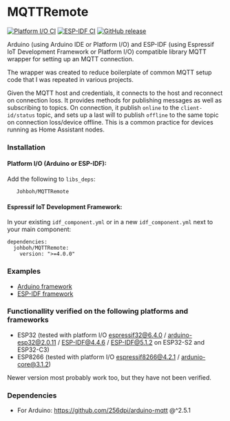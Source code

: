# MQTTRemote
[![Platform I/O CI](https://github.com/Johboh/MQTTRemote/actions/workflows/platformio.yaml/badge.svg)](https://registry.platformio.org/libraries/johboh/MQTTRemote)
[![ESP-IDF CI](https://github.com/Johboh/MQTTRemote/actions/workflows/espidf.yaml/badge.svg)](https://components.espressif.com/components/johboh/mqttremote)
[![GitHub release](https://img.shields.io/github/release/Johboh/MQTTRemote.svg)](https://github.com/Johboh/MQTTRemote/releases)

Arduino (using Arduino IDE or Platform I/O) and ESP-IDF (using Espressif IoT Development Framework or Platform I/O) compatible library MQTT wrapper for setting up an MQTT connection.

The wrapper was created to reduce boilerplate of common MQTT setup code that I was repeated in various projects.

Given the MQTT host and credentials, it connects to the host and reconnect on connection loss. It provides methods for publishing messages as well as subscribing to topics.
On connection, it publish `online` to the `client-id/status` topic, and sets up a last will to publish `offline` to the same topic on connection loss/device offline. This is a common practice for devices running as Home Assistant nodes.

### Installation
#### Platform I/O (Arduino or ESP-IDF):
Add the following to `libs_deps`:
```
   Johboh/MQTTRemote
```
#### Espressif IoT Development Framework:
In your existing `idf_component.yml` or in a new `idf_component.yml` next to your main component:
```
dependencies:
  johboh/MQTTRemote:
    version: ">=4.0.0"
```

### Examples
- [Arduino framework](examples/arduino/publish_and_subscribe/PublishAndSubscribe.ino)
- [ESP-IDF framework](examples/espidf/publish_and_subscribe/main/main.cpp)

### Functionallity verified on the following platforms and frameworks
- ESP32 (tested with platform I/O [espressif32@6.4.0](https://github.com/platformio/platform-espressif32) / [arduino-esp32@2.0.11](https://github.com/espressif/arduino-esp32) / [ESP-IDF@4.4.6](https://github.com/espressif/esp-idf) / [ESP-IDF@5.1.2](https://github.com/espressif/esp-idf) on ESP32-S2 and ESP32-C3)
- ESP8266 (tested with platform I/O [espressif8266@4.2.1](https://github.com/platformio/platform-espressif8266) / [ardunio-core@3.1.2](https://github.com/esp8266/Arduino))

Newer version most probably work too, but they have not been verified.

### Dependencies
- For Arduino: https://github.com/256dpi/arduino-mqtt @^2.5.1

